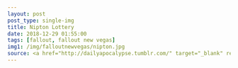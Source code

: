 ```yaml
---
layout: post
post_type: single-img
title: Nipton Lottery
date: 2018-12-29 01:55:00
tags: [fallout, fallout new vegas]
img1: /img/falloutnewvegas/nipton.jpg
source: <a href="http://dailyapocalypse.tumblr.com/" target="_blank" rel="nofollow">Daily Apocalypse</a>
---
```

